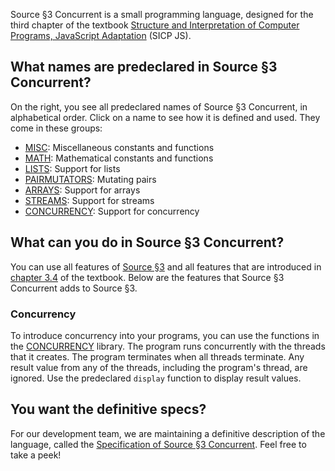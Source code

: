 Source §3 Concurrent is a small programming language, designed for the third chapter
of the textbook
<a href="https://sourceacademy.org/sicpjs">Structure and Interpretation
of Computer Programs, JavaScript Adaptation</a> (SICP JS).

## What names are predeclared in Source §3 Concurrent?

On the right, you see all predeclared names of Source §3 Concurrent, in alphabetical
order. Click on a name to see how it is defined and used. They come in these groups:
  <ul>
    <li>
      <a href="../MISC/index.html">MISC</a>: Miscellaneous constants and functions
    </li>
    <li>
      <a href="../MATH/index.html">MATH</a>: Mathematical constants and functions
    </li>
    <li>
      <a href="../LISTS/index.html">LISTS</a>: Support for lists
    </li>
    <li>
      <a href="../PAIRMUTATORS/index.html">PAIRMUTATORS</a>: Mutating pairs
    </li>
    <li>
      <a href="../ARRAYS/index.html">ARRAYS</a>: Support for arrays
    </li>
    <li>
      <a href="../STREAMS/index.html">STREAMS</a>: Support for streams
    </li>
    <li>
      <a href="../CONCURRENCY/index.html">CONCURRENCY</a>: Support for concurrency
    </li>
  </ul>

## What can you do in Source §3 Concurrent?

You can use all features of
<a href="../source_3/">Source §3</a> and all
features that are introduced in
<a href="https://sourceacademy.org/sicpjs/3.4">chapter 3.4</a> of the
textbook.
Below are the features that Source §3 Concurrent adds to Source §3.

### Concurrency

To introduce concurrency into your programs, you can use the
functions in the <a href="../CONCURRENCY/">CONCURRENCY</a> library. The program
runs concurrently with the threads that it creates. The program terminates when
all threads terminate. Any result value from any of the threads, including the
program's thread, are ignored. Use the predeclared `display` function to display
result values.

## You want the definitive specs?

For our development team, we are maintaining a definitive description
of the language, called the
<a href="../source_3_concurrent.pdf">Specification of Source §3 Concurrent</a>. Feel free to
take a peek!


